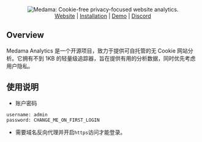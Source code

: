 <p align="center">
  <picture>
    <source media="(prefers-color-scheme: dark)" srcset="./.github/images/banner-dark.svg">
    <source media="(prefers-color-scheme: light)" srcset="./.github/images/banner-light.svg">
    <img alt="Medama: Cookie-free privacy-focused website analytics." src="./.github/images/banner-light.svg">
  </picture>
  <br>
  <a href="https://oss.medama.io/introduction">Website</a> |
  <a href="https://oss.medama.io/deployment/installation">Installation</a> |
  <a href="https://demo.medama.io">Demo</a> |
  <a href="https://medama.io/discord">Discord</a>
</p>

## Overview

Medama Analytics 是一个开源项目，致力于提供可自托管的无 Cookie 网站分析。它拥有不到 1KB 的轻量级追踪器，旨在提供有用的分析数据，同时优先考虑用户隐私。


## 使用说明

- 账户密码
```
username: admin
password: CHANGE_ME_ON_FIRST_LOGIN
```

- 需要域名反向代理并开启`https`访问才能登录。
